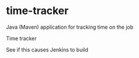 # time-tracker
Java (Maven) application for tracking time on the job

Time tracker


See if this causes Jenkins to build
